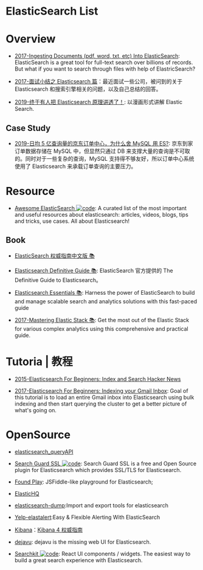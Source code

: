 # ElasticSearch List

# Overview

- [2017-Ingesting Documents (pdf, word, txt, etc) Into ElasticSearch](https://blog.ambar.cloud/ingesting-documents-pdf-word-txt-etc-into-elasticsearch/): ElasticSearch is a great tool for full-text search over billions of records. But what if you want to search through files with help of ElastricSearch?

- [2017-面试小结之 Elasticsearch 篇](http://ginobefunny.com/post/elasticsearch_interview_questions/)：最近面试一些公司，被问到的关于 Elasticsearch 和搜索引擎相关的问题，以及自己总结的回答。

- [2019-终于有人把 Elasticsearch 原理讲透了！](https://zhuanlan.zhihu.com/p/62892586): 以漫画形式讲解 Elastic Search.

## Case Study

- [2019-日均 5 亿查询量的京东订单中心，为什么舍 MySQL 用 ES?](https://mp.weixin.qq.com/s/YTYif36zE1e6UsbshRXcRw): 京东到家订单数据存储在 MySQL 中，但显然只通过 DB 来支撑大量的查询是不可取的。同时对于一些复杂的查询，MySQL 支持得不够友好，所以订单中心系统使用了 Elasticsearch 来承载订单查询的主要压力。

# Resource

- [Awesome ElasticSearch ![code](https://shorturl.at/dlxyK)](https://github.com/dzharii/awesome-elasticsearch): A curated list of the most important and useful resources about elasticsearch: articles, videos, blogs, tips and tricks, use cases. All about Elasticsearch!

## Book

- [ElasticSearch 权威指南中文版 📚](http://es.xiaoleilu.com/010_Intro/00_README.html)

- [Elasticsearch Definitive Guide 📚](https://github.com/elastic/elasticsearch-definitive-guide): ElasticSearch 官方提供的 The Definitive Guide to Elasticsearch。

- [Elasticsearch Essentials 📚](https://learning.oreilly.com/library/view/elasticsearch-essentials/9781784391010/): Harness the power of ElasticSearch to build and manage scalable search and analytics solutions with this fast-paced guide

- [2017-Mastering Elastic Stack 📚](https://parg.co/bgs): Get the most out of the Elastic Stack for various complex analytics using this comprehensive and practical guide.

# Tutoria | 教程

- [2015-Elasticsearch For Beginners: Index and Search Hacker News](https://github.com/oliver006/elasticsearch-hn)

- [2017-Elasticsearch For Beginners: Indexing your Gmail Inbox](https://github.com/oliver006/elasticsearch-gmail): Goal of this tutorial is to load an entire Gmail inbox into Elasticsearch using bulk indexing and then start querying the cluster to get a better picture of what's going on.

# OpenSource

- [elasticsearch_queryAPI](http://leequangang.github.io/tech/2013/12/02/elasticsearch_queryAPI.html#match-query)

- [Search Guard SSL ![code](https://shorturl.at/dlxyK)](https://github.com/floragunncom/search-guard-ssl): Search Guard SSL is a free and Open Source plugin for Elasticsearch which provides SSL/TLS for Elasticsearch.

- [Found Play](https://www.found.no/play#): JSFiddle-like playground for Elasticsearch;

- [ElasticHQ](http://www.elastichq.org/index.html)

- [elasticsearch-dump](https://github.com/taskrabbit/elasticsearch-dump):Import and export tools for elasticsearch

- [Yelp-elastalert](https://github.com/Yelp/elastalert):Easy & Flexible Alerting With ElasticSearch

- [Kibana](https://github.com/elastic/kibana)：[Kibana 4 权威指南](http://www.code123.cc/docs/kibana-logstash/v4/index.html)

- [dejavu](https://github.com/appbaseio/dejavu): dejavu is the missing web UI for Elasticsearch.

- [Searchkit ![code](https://shorturl.at/dlxyK)](https://github.com/searchkit/searchkit): React UI components / widgets. The easiest way to build a great search experience with Elasticsearch.
